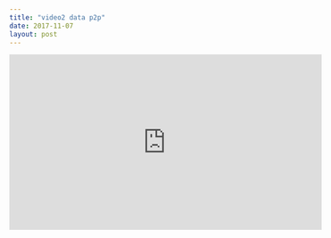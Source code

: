 ```yaml
---
title: "video2 data p2p"
date: 2017-11-07
layout: post
---
```


<iframe width="560" height="315" src="https://www.youtube.com/embed/0Yu4grNlP5g" frameborder="0" allowfullscreen></iframe>